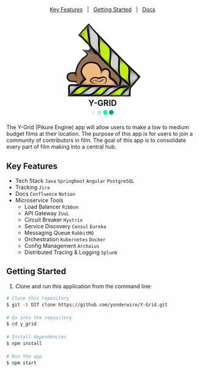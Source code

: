 <p align="center">
  <a href="#key-features">Key Features</a> &nbsp; | &nbsp;
  <a href="#getting-started">Getting Started</a> &nbsp; | &nbsp;
  <a href="#">Docs</a> 
</p>
<h2 align="center">
  <img src="Monkey-Color-1.png" alt="Logo" width="200">
  </br>Y-GRID
  </br><img src="Logo_4.png" alt="Logo" width="80">
</h2>


The Y-Grid (Pikure Engine) app will allow users to make a low to medium budget films at their location. The purpose of this app is for users to join a community of contributors in film. The goal of this app is to consolidate every part of film making into a central hub.  

## Key Features 
- Tech Stack  `Java`  `Springboot`  `Angular` `PostgreSQL` 
- Tracking `Jira`
- Docs `Confluence` `Notion`
- Microservice Tools  
  - Load Balancer `Ribbon`  
  - API Gateway `ZuuL` 
  - Circuit Breaker  `Hystrix`  
  - Service Discovery `Consul` `Eureka`
  - Messaging Queue `RabbitMQ` 
  - Orchestration `Kubernetes` `Docker`
  - Config Management `Archaius`
  - Distributed Tracing & Logging  `Splunk`

## Getting Started
1. Clone and run this application from the command line:

```bash
# Clone this repository
$ git -b DIT clone https://github.com/yonderwire/Y-Grid.git

# Go into the repository
$ cd y_grid

# Install dependencies
$ npm install

# Run the app
$ npm start
```
